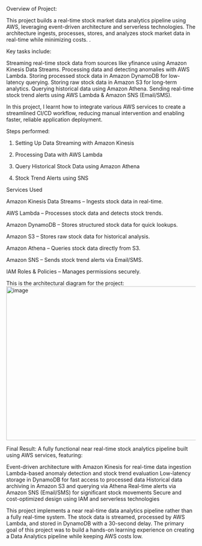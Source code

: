 Overview of Project:

This project builds a real-time stock market data analytics pipeline using AWS, leveraging event-driven architecture and serverless technologies. The architecture ingests, processes, stores, and analyzes stock market data in real-time while minimizing costs. .


Key tasks include:

Streaming real-time stock data from sources like yfinance using Amazon Kinesis Data Streams.
Processing data and detecting anomalies with AWS Lambda.
Storing processed stock data in Amazon DynamoDB for low-latency querying.
Storing raw stock data in Amazon S3 for long-term analytics.
Querying historical data using Amazon Athena.
Sending real-time stock trend alerts using AWS Lambda & Amazon SNS (Email/SMS).

In this project, I learnt how to integrate various AWS services to create a streamlined CI/CD workflow, reducing manual intervention and enabling faster, reliable application deployment.

Steps performed:

1. Setting Up Data Streaming with Amazon Kinesis

2. Processing Data with AWS Lambda

3. Query Historical Stock Data using Amazon Athena

4. Stock Trend Alerts using SNS


Services Used 

Amazon Kinesis Data Streams – Ingests stock data in real-time.

AWS Lambda – Processes stock data and detects stock trends.

Amazon DynamoDB – Stores structured stock data for quick lookups.

Amazon S3 – Stores raw stock data for historical analysis.

Amazon Athena – Queries stock data directly from S3.

Amazon SNS – Sends stock trend alerts via Email/SMS.

IAM Roles & Policies – Manages permissions securely.


This is the architectural diagram for the project:
<img width="801" height="408" alt="image" src="https://github.com/user-attachments/assets/87ec7354-097c-439e-a1f4-539793bdf0c7" />


Final Result:
A fully functional near real-time stock analytics pipeline built using AWS services, featuring:

Event-driven architecture with Amazon Kinesis for real-time data ingestion
Lambda-based anomaly detection and stock trend evaluation
Low-latency storage in DynamoDB for fast access to processed data
Historical data archiving in Amazon S3 and querying via Athena
Real-time alerts via Amazon SNS (Email/SMS) for significant stock movements
Secure and cost-optimized design using IAM and serverless technologies


This project implements a near real-time data analytics pipeline rather than a fully real-time system. The stock data is streamed, processed by AWS Lambda, and stored in DynamoDB with a 30-second delay. The primary goal of this project was to build a hands-on learning experience on creating a Data Analytics pipeline while keeping AWS costs low.
